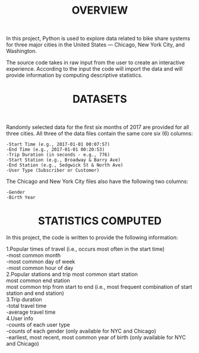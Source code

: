 <h1 align="center"> OVERVIEW </h1> <br>

In this project, Python is used to explore data related to bike share systems for three major cities in the United States — Chicago, New York City, and Washington.

The source code takes in raw input from the user to create an interactive experience.
According to the input the code will import the data and will provide information by computing descriptive statistics.

<h1 align="center"> DATASETS </h1> <br>

Randomly selected data for the first six months of 2017 are provided for all three cities. All three of the data files contain the same core six (6) columns:

    -Start Time (e.g., 2017-01-01 00:07:57)
    -End Time (e.g., 2017-01-01 00:20:53)
    -Trip Duration (in seconds - e.g., 776)
    -Start Station (e.g., Broadway & Barry Ave)
    -End Station (e.g., Sedgwick St & North Ave)
    -User Type (Subscriber or Customer)

The Chicago and New York City files also have the following two columns:

    -Gender
    -Birth Year

<h1 align="center"> STATISTICS COMPUTED </h1>
In this project, the code is written to provide the following information:<br>

  1.Popular times of travel (i.e., occurs most often in the start time)<br>
    -most common month<br>
    -most common day of week<br>
    -most common hour of day<br>
  2.Popular stations and trip
    most common start station<br>
    most common end station<br>
    most common trip from start to end (i.e., most frequent combination of start station and end station)<br>
  3.Trip duration<br>
    -total travel time<br>
    -average travel time<br>
  4.User info<br>
    -counts of each user type<br>
    -counts of each gender (only available for NYC and Chicago)<br>
    -earliest, most recent, most common year of birth (only available for NYC and Chicago)<br>
